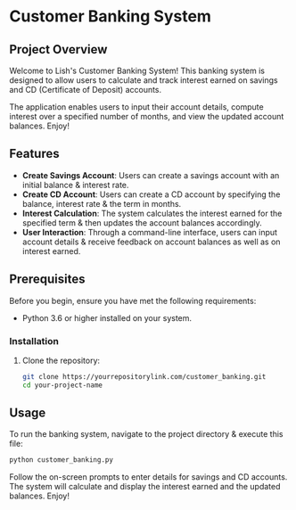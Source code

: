 
# Customer Banking System

## Project Overview

Welcome to Lish's Customer Banking System! This banking system is designed to allow users to calculate and track interest earned on savings and CD (Certificate of Deposit) accounts.

The application enables users to input their account details, compute interest over a specified number of months, and view the updated account balances. Enjoy!

## Features

- **Create Savings Account**: Users can create a savings account with an initial balance & interest rate.
- **Create CD Account**: Users can create a CD account by specifying the balance, interest rate & the term in months.
- **Interest Calculation**: The system calculates the interest earned for the specified term & then updates the account balances accordingly.
- **User Interaction**: Through a command-line interface, users can input account details & receive feedback on account balances as well as on interest earned.

## Prerequisites

Before you begin, ensure you have met the following requirements:

- Python 3.6 or higher installed on your system.

### Installation

1. Clone the repository:

   ```bash
   git clone https://yourrepositorylink.com/customer_banking.git
   cd your-project-name

## Usage

To run the banking system, navigate to the project directory & execute this file:

```bash
python customer_banking.py
```

Follow the on-screen prompts to enter details for savings and CD accounts. The system will calculate and display the interest earned and the updated balances. Enjoy!
